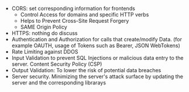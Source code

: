  - CORS: set corresponding information for frontends
	 - Control Access for domains and specific HTTP verbs
	 - Helps to Prevent Cross-Site Request Forgery
	 - SAME Origin Policy
 - HTTPS: nothing do discuss
 - Authentication and Authorization for calls that create/modify Data. (for example OAUTH, usage of Tokens such as Bearer, JSON WebTokens)
 - Rate Limiting against DDOS
 - Input Validation to prevent SQL Injections or malicious data entry to the server. Content Security Policy (CSP)
 - Output Validation: To lower the risk of potential data breaches
 - Server security. Minimizing the server's attack surface by updating the server and the corresponding librarays
